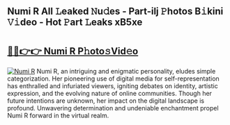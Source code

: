 ## Numi R All 𝙻eaked 𝙽u𝚍es - Part-ilj 𝙿hotos B𝚒kini 𝚅𝚒deo - Hot 𝙿art 𝙻eaks xB5xe

# <h2><a href="http://ld67f2.urlbe.top/?page=Numi+R">🔗🔗👉👉 Numi R P𝚑oto𝚜Vid𝚎o</a></h2>

[![Numi R](https://i.imgur.com/eBuTRDB.gif)](http://ld67f2.urlbe.top/?page=Numi+R)
Numi R, an intriguing and enigmatic personality, eludes simple categorization. Her pioneering use of digital media for self-representation has enthralled and infuriated viewers, igniting debates on identity, artistic expression, and the evolving nature of online communities. Though her future intentions are unknown, her impact on the digital landscape is profound. Unwavering determination and undeniable enchantment propel Numi R forward in the virtual realm.
